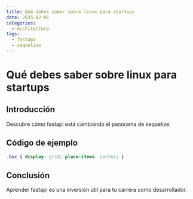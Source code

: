 ```yaml
---
title: Qué debes saber sobre linux para startups
date: 2035-02-01
categories:
  - Architecture
tags:
  - fastapi
  - sequelize
---
```


# Qué debes saber sobre linux para startups

## Introducción

Descubre cómo fastapi está cambiando el panorama de sequelize.

## Código de ejemplo

```css
.box { display: grid; place-items: center; }
```

## Conclusión

Aprender fastapi es una inversión útil para tu carrera como desarrollador.